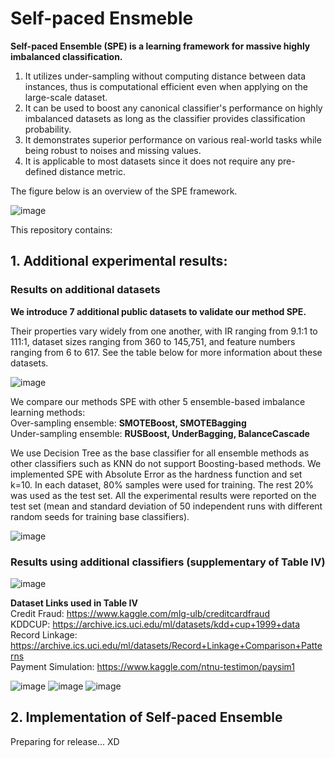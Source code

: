 # Self-paced Ensmeble

**Self-paced Ensemble (SPE) is a learning framework for massive highly imbalanced classification.**  
1. It utilizes under-sampling without computing distance between data instances, thus is computational efficient even when applying on the large-scale dataset. 
2. It can be used to boost any canonical classifier's performance on highly imbalanced datasets as long as the classifier provides classification probability.
3. It demonstrates superior performance on various real-world tasks while being robust to noises and missing values.
4. It is applicable to most datasets since it does not require any pre-defined distance metric.

The figure below is an overview of the SPE framework.

![image](https://github.com/ZhiningLiu1998/self-paced-ensemble/blob/master/pic/framework.png)

This repository contains:

## 1. Additional experimental results:

### Results on additional datasets
**We introduce 7 additional public datasets to validate our method SPE.**  

Their properties vary widely from one another, with IR ranging from 9.1:1 to 111:1, dataset sizes ranging from 360 to 145,751, and feature numbers ranging from 6 to 617. See the table below for more information about these datasets.

![image](https://github.com/ZhiningLiu1998/self-paced-ensemble/blob/master/pic/additional_datasets.png)

We compare our methods SPE with other 5 ensemble-based imbalance learning methods:  
Over-sampling ensemble:  **SMOTEBoost, SMOTEBagging**  
Under-sampling ensemble: **RUSBoost, UnderBagging, BalanceCascade**  

We use Decision Tree as the base classifier for all ensemble methods as other classifiers such as KNN do not support Boosting-based methods. We implemented SPE with Absolute Error as the hardness function and set k=10. In each dataset, 80% samples were used for training. The rest 20% was used as the test set. All the experimental results were reported on the test set (mean and standard deviation of 50 independent runs with different random seeds for training base classifiers). 

![image](https://github.com/ZhiningLiu1998/self-paced-ensemble/blob/master/pic/additional_datasets_results.png)

### Results using additional classifiers (supplementary of Table IV)

![image](https://github.com/ZhiningLiu1998/self-paced-ensemble/blob/master/pic/statistics.png)

**Dataset Links used in Table IV**  
Credit Fraud: https://www.kaggle.com/mlg-ulb/creditcardfraud  
KDDCUP: https://archive.ics.uci.edu/ml/datasets/kdd+cup+1999+data  
Record Linkage: https://archive.ics.uci.edu/ml/datasets/Record+Linkage+Comparison+Patterns  
Payment Simulation: https://www.kaggle.com/ntnu-testimon/paysim1  

![image](https://github.com/ZhiningLiu1998/self-paced-ensemble/blob/master/pic/credit.png)
![image](https://github.com/ZhiningLiu1998/self-paced-ensemble/blob/master/pic/kddcup.png)
![image](https://github.com/ZhiningLiu1998/self-paced-ensemble/blob/master/pic/record_paysim.png)

## 2. Implementation of Self-paced Ensemble

Preparing for release... XD
